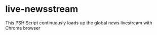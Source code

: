 # live-newsstream
This PSH Script continuously loads up the global news livestream with Chrome browser
